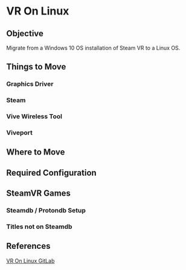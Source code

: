 # VR On Linux

## Objective

Migrate from a Windows 10 OS installation of Steam VR to a Linux OS.

## Things to Move

### Graphics Driver

### Steam

### Vive Wireless Tool

### Viveport

## Where to Move

## Required Configuration

## SteamVR Games

### Steamdb / Protondb Setup

### Titles not on Steamdb

## References

[VR On Linux GitLab](https://gitlab.com/vr-on-linux/VR-on-Linux)
